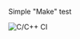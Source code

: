 Simple "Make" test 

![C/C++ CI](https://github.com/BasselAlnabhan/CI_test/workflows/C/C++%20CI/badge.svg)